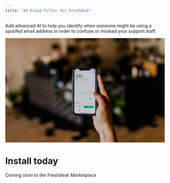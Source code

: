 ```yaml
---
title: "AI Fraud Filter for Freshdesk"
---
```


Add advanced AI to help you identify when someone might be using a spoofed email address in order to confuse or mislead your support staff.

![Accounting Services](/images/austin-distel-nGc5RT2HmF0-unsplash.jpg)

# Install today

Coming soon to the Freshdesk Marketplace